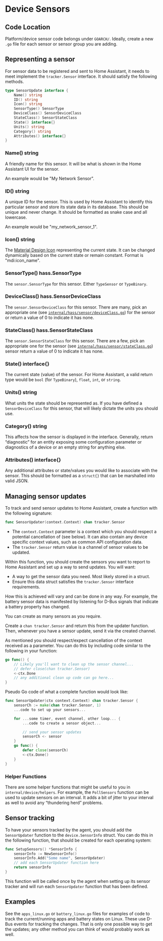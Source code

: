 <!--
 Copyright (c) 2023 Joshua Rich <joshua.rich@gmail.com>

 This software is released under the MIT License.
 https://opensource.org/licenses/MIT
-->

# Device Sensors

## Code Location

Platform/device sensor code belongs under `GOARCH/`. Ideally, create a new `.go`
file for each sensor or sensor group you are adding.

## Representing a sensor

For sensor data to be registered and sent to Home Assistant, it needs to meet
implement the `tracker.Sensor` interface. It should satisfy the following
methods.

```go
type SensorUpdate interface {
	Name() string
	ID() string
	Icon() string
	SensorType() SensorType
	DeviceClass() SensorDeviceClass
	StateClass() SensorStateClass
	State() interface{}
	Units() string
	Category() string
	Attributes() interface{}
}
```

### Name() string

A friendly name for this sensor. It will be what is shown in the Home Assistant
UI for the sensor.

An example would be "My Network Sensor".

### ID() string

A unique ID for the sensor. This is used by Home Assistant to identify this
particular sensor and store its state data in its database. This should be
unique and never change. It should be formatted as snake case and all lowercase.

An example would be "my_network_sensor_1".

### Icon() string

The [Material Design Icon](https://pictogrammers.github.io/@mdi/font/2.0.46/)
representing the current state. It can be changed dynamically based on the
current state or remain constant. Format is "mdi:icon_name".

### SensorType() hass.SensorType

The `sensor.SensorType` for this sensor. Either `TypeSensor` or `TypeBinary`.

### DeviceClass() hass.SensorDeviceClass

The `sensor.SensorDeviceClass` for this sensor. There are many, pick an
appropriate one (see 
[`internal/hass/sensor/deviceClass.go`](../../internal/hass/sensor/deviceClass.go))
for the sensor or return a value of 0 to indicate it has none.

### StateClass() hass.SensorStateClass

The `sensor.SensorStateClass` for this sensor. There are a few, pick an
appropriate one for the sensor (see
[`internal/hass/sensor/stateClass.go`](../../internal/hass/sensor/stateClass.go))
sensor return a value of 0 to indicate it has none.

### State() interface{}

The current state (value) of the sensor. For Home Assistant, a valid return type
would be `bool` (for `TypeBinary`), `float`, `int`, or `string`.

### Units() string

What units the state should be represented as. If you have defined a
`SensorDeviceClass` for this sensor, that will likely dictate the units you should
use.

### Category() string

This affects how the sensor is displayed in the interface. Generally, return
“diagnostic” for an entity exposing some configuration parameter or diagnostics
of a device or an empty string for anything else.

### Attributes() interface{}

Any additional attributes or state/values you would like to associate with the
sensor. This should be formatted as a `struct{}` that can be marshalled into
valid JSON.

## Managing sensor updates

To track and send sensor updates to Home Assistant, create a function with the
following signature:

```go
func SensorUpdater(context.Context) chan tracker.Sensor
```

- The `context.Context` parameter is a context which you should respect a
  potential cancellation of (see below). It can also contain any device specific
  context values, such as common API configuration data.
- The `tracker.Sensor` return value is a channel of sensor values to be updated.

Within this function, you should create the sensors you want to report to Home
Assistant and set up a way to send updates. You will want:

- A way to get the sensor data you need. Most likely stored in a struct.
- Ensure this data struct satisfies the `tracker.Sensor` interface requirements.

How this is achieved will vary and can be done in any way. For example, the
battery sensor data is manifested by listening for D-Bus signals that indicate a
battery property has changed.

You can create as many sensors as you require.

Create a `chan tracker.Sensor` and return this from the updater function. Then,
whenever you have a sensor update, send it via the created channel.

As mentioned you should respect/expect cancellation of the context received as a
parameter. You can do this by including code similar to the following in your function:

```go
go func() {
	// Likely you'll want to clean up the sensor channel...
	// defer close(chan tracker.Sensor)
	<-ctx.Done
	// any additional clean up code can go here...
}
```

Pseudo Go code of what a complete function would look like:

```go
func SensorUpdater(ctx context.Context) chan tracker.Sensor {
	sensorCh := make(chan tracker.Sensor, 1)
	...code to set up your sensors...

	for ...some timer, event channel, other loop... {
		...code to create a sensor object...

		// send your sensor updates
		sensorCh <- sensor
	}
	go func() {
		defer close(sensorCh)
		<-ctx.Done()
	}
}
```

### Helper Functions

There are some helper functions that might be useful to you in
`internal/device/helpers`. For example, the `PollSensors` function can be used
to update sensors on an interval. It adds a bit of jitter to your
interval as well to avoid any “thundering herd” problems.

## Sensor tracking

To have your sensors tracked by the agent, you should add the `SensorUpdater`
function to the `device.SensorInfo` struct. You can do this in the following
function, that should be created for each operating system:

```go
func SetupSensors() *SensorInfo {
	sensorInfo := NewSensorInfo()
	sensorInfo.Add("Some name", SensorUpdater)
	// add each SensorUpdater function here
	return sensorInfo
}
```

This function will be called once by the agent when setting up its sensor
tracker and will run each `SensorUpdater` function that has been defined.

## Examples

See the `apps_linux.go` or `battery_linux.go` files for examples of code
to track the current/running apps and battery states on Linux. These use D-Bus
events for tracking the changes. That is only one possible way to get the
updates; any other method you can think of would probably work as well.

